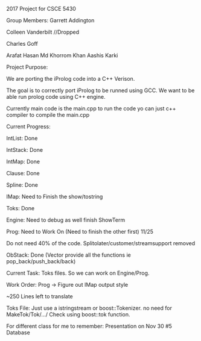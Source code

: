 2017 Project for CSCE 5430

Group Members:
Garrett Addington

Colleen Vanderbilt //Dropped

Charles Goff

Arafat Hasan
Md Khorrom Khan
Aashis Karki

Project Purpose:

We are porting the iProlog code into a C++ Verison.

The goal is to correctly port iProlog to be runned using GCC.
We want to be able run prolog code using C++ engine.


Currently main code is the main.cpp to run the code yo can just
c++ compiler to compile the main.cpp

Current Progress:

IntList: Done

IntStack: Done

IntMap: Done

Clause: Done

Spline: Done

IMap: Need to Finish the show/tostring

Toks: Done

Engine: Need to debug as well finish ShowTerm

Prog: Need to Work On (Need to finish the other first) 11/25

Do not need 40% of the code. Splitolater/customer/streamsupport removed

ObStack: Done (Vector provide all the functions ie pop_back/push_back/back)


Current Task:
Toks files. So we can work on Engine/Prog.

Work Order:
Prog -> Figure out IMap output style

~250 Lines left to translate

Toks File: Just use a istringstream or boost::Tokenizer. no need for MakeTok/Tok/.../ 
Check using boost::tok function. 



For different class for me to remember: Presentation on Nov 30 #5 Database
